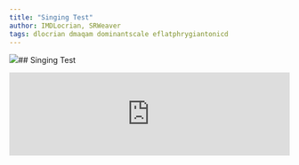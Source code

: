 ```yaml
---
title: "Singing Test"
author: IMDLocrian, SRWeaver
tags: dlocrian dmaqam dominantscale eflatphrygiantonicd
---
```

<img src="https://i.pximg.net/img-master/img/2023/10/04/07/45/11/112258481_p0_master1200.jpg">## Singing Test</img>
<iframe scrolling="no" id="hearthis_at_track_10227108" width="100%" height="150" src="https://app.hearthis.at/embed/10227108/transparent_black/?hcolor=c7b818&color=5267f0&style=2&block_size=2&block_space=1&background=1&waveform=0&cover=0&autoplay=0&css=" frameborder="0" allowtransparency allow="autoplay"><p>Listen to <a href="https://hearthis.at/sarah-rebecca-weaver/singingtest/" target="_blank">Singing Test</a> <span>by</span><a href="https://hearthis.at/sarah-rebecca-weaver/" target="_blank" >Sarah Rebecca Weaver</a> <span>on</span> <a href="https://hearthis.at/" target="_blank">hearthis.at</a></p></iframe>
